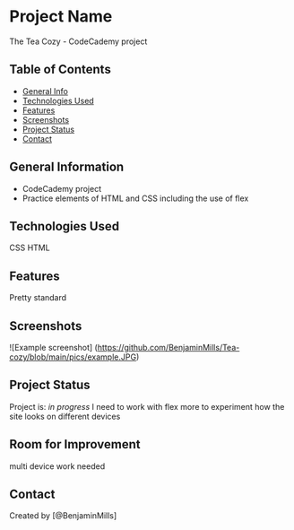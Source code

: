 # Project Name
The Tea Cozy - CodeCademy project


## Table of Contents
* [General Info](#general-information)
* [Technologies Used](#technologies-used)
* [Features](#features)
* [Screenshots](#screenshots)
* [Project Status](#project-status)
* [Contact](#contact)
<!-- * [License](#license) -->


## General Information
- CodeCademy project
- Practice elements of HTML and CSS including the use of flex

<!-- You don't have to answer all the questions - just the ones relevant to your project. -->


## Technologies Used
CSS
HTML


## Features
Pretty standard


## Screenshots
![Example screenshot] (https://github.com/BenjaminMills/Tea-cozy/blob/main/pics/example.JPG)
<!-- If you have screenshots you'd like to share, include them here. -->



## Project Status
Project is: _in progress_ I need to work with flex more to experiment how the site looks on different devices


## Room for Improvement
multi device work needed




## Contact
Created by [@BenjaminMills]


<!-- Optional -->
<!-- ## License -->
<!-- This project is open source and available under the [... License](). -->

<!-- You don't have to include all sections - just the one's relevant to your project -->

